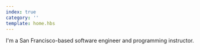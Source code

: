 ```yaml
---
index: true
category: ''
template: home.hbs
---
```

I'm a San Francisco-based software engineer and programming instructor.
